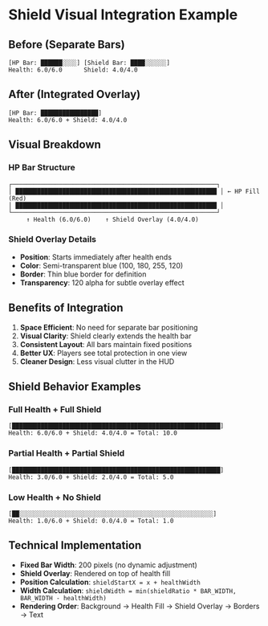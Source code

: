 # Shield Visual Integration Example

## Before (Separate Bars)
```
[HP Bar: ██████░░░░] [Shield Bar: ████░░░░░░]
Health: 6.0/6.0      Shield: 4.0/4.0
```

## After (Integrated Overlay)
```
[HP Bar: ████████████████]
Health: 6.0/6.0 + Shield: 4.0/4.0
```

## Visual Breakdown

### HP Bar Structure
```
┌─────────────────────────────────────────────────────────┐
│ ████████████████████████████████████████████████████████ │ ← HP Fill (Red)
│ ████████████████████████████████████████████████████████ │
└─────────────────────────────────────────────────────────┘
     ↑ Health (6.0/6.0)    ↑ Shield Overlay (4.0/4.0)
```

### Shield Overlay Details
- **Position**: Starts immediately after health ends
- **Color**: Semi-transparent blue (100, 180, 255, 120)
- **Border**: Thin blue border for definition
- **Transparency**: 120 alpha for subtle overlay effect

## Benefits of Integration

1. **Space Efficient**: No need for separate bar positioning
2. **Visual Clarity**: Shield clearly extends the health bar
3. **Consistent Layout**: All bars maintain fixed positions
4. **Better UX**: Players see total protection in one view
5. **Cleaner Design**: Less visual clutter in the HUD

## Shield Behavior Examples

### Full Health + Full Shield
```
[██████████████████████████████████████████████████████████]
Health: 6.0/6.0 + Shield: 4.0/4.0 = Total: 10.0
```

### Partial Health + Partial Shield
```
[██████████████████████████████████████████████████████████]
Health: 3.0/6.0 + Shield: 2.0/4.0 = Total: 5.0
```

### Low Health + No Shield
```
[██░░░░░░░░░░░░░░░░░░░░░░░░░░░░░░░░░░░░░░░░░░░░░░░░░░░░░░]
Health: 1.0/6.0 + Shield: 0.0/4.0 = Total: 1.0
```

## Technical Implementation

- **Fixed Bar Width**: 200 pixels (no dynamic adjustment)
- **Shield Overlay**: Rendered on top of health fill
- **Position Calculation**: `shieldStartX = x + healthWidth`
- **Width Calculation**: `shieldWidth = min(shieldRatio * BAR_WIDTH, BAR_WIDTH - healthWidth)`
- **Rendering Order**: Background → Health Fill → Shield Overlay → Borders → Text
